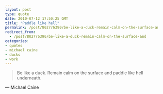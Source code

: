 ```yaml
---
layout: post
type: quote
date: 2010-07-12 17:50:25 GMT
title: "Paddle like hell"
permalink: /post/802776390/be-like-a-duck-remain-calm-on-the-surface-and
redirect_from: 
  - /post/802776390/be-like-a-duck-remain-calm-on-the-surface-and
categories:
- quotes
- michael caine
- ducks
- work
---
```

<blockquote>Be like a duck. Remain calm on the surface and paddle like hell underneath.</blockquote>
<p>— Michael Caine</p>